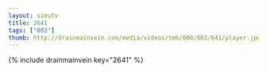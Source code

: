 ```yaml
--- 
layout: sieutv
title: 2641
tags: ["002"]
thumb: http://drainmainvein.com/media/videos/tmb/000/002/641/player.jpg
---
```

{% include drainmainvein key="2641" %} 
